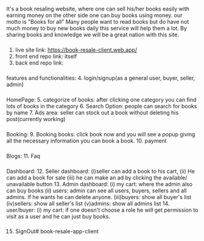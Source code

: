 It's a book resaling website, where one can sell his/her books easily with earning money on the other side one can buy books using money. 
our motto is "Books for all"
Many people want to read books but do have not much money to buy new books daily this service will help them a lot. By sharing books and knowledge we will be a great nation with this site.

###
1. live site link: https://book-resale-client.web.app/
2. front end repo link: itself
3. back end repo link:

###
features and functionalities:
4. login/signup(as a general user, buyer, seller, admin)

###
HomePage: 
5. categorize of books: after clicking one category you can find lots of books in the category
6. Search Option: people can search for books by name
7. Ads area: seller can stock out a book without deleting his post(currently working)

###
Booking:
9. Booking books: click book now and you will see a popup giving all the necessary information you can book a book.
10. payment

###
Blogs:
11. Faq

###
Dashboard: 
12. Seller dashboard: (i)seller can add a book to his cart,
                        (ii) He can add a book for sale
                        (iii) he can make an ad by clicking the available/ unavailable button
13. Admin dashboard: (i) my cart: where the admin also can buy books
                    (ii) users: admin can see all users, buyers, sellers and all admins. If he wants he can delete anyone.
                    (iii)buyers: show all buyer's list
                    (iv)sellers: show all seller's list
                    (v)admins: show all admins list
14. user/buyer: (i) my cart: if one doesn't choose a role he will get permission to visit as a user and he can just buy books.
###
15. SignOut#   b o o k - r e s a l e - a p p - c l i e n t 
 
 